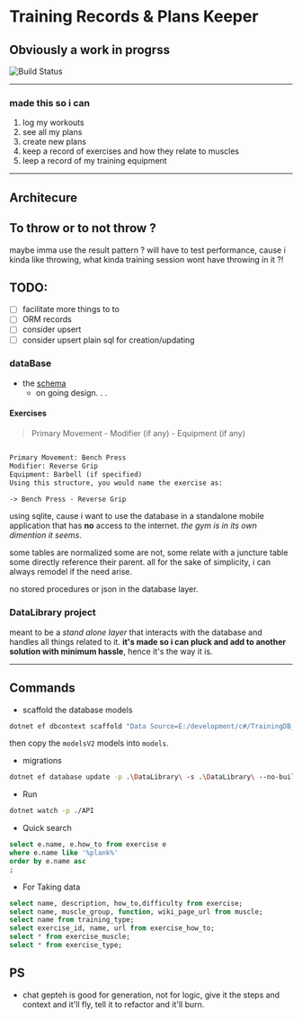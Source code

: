 # Training Records & Plans Keeper

## Obviously a work in progrss

![Build Status](https://github.com/CanaanGM/TrainingDB_Tracker_BE/actions/workflows/dotnet.yml/badge.svg)



---

### made this so i can

1. log my workouts
1. see all my plans
1. create new plans
1. keep a record of exercises and how they relate to muscles
1. leep a record of my training equipment

---

## Architecure

## To throw or to not throw ?

maybe imma use the result pattern ? will have to test performance, cause i kinda like throwing, what kinda training
session wont have throwing in it ?!

## TODO:

- [ ] facilitate more things to to
- [ ] ORM records
- [ ] consider upsert
- [ ] consider upsert plain sql for creation/updating

### dataBase

- the [schema](https://dbdiagram.io/d/workout-tracker-65bf3a4dac844320ae64ab02)
    - on going design. . .

#### Exercises

> Primary Movement - Modifier (if any) - Equipment (if any)
>

```txt

Primary Movement: Bench Press
Modifier: Reverse Grip
Equipment: Barbell (if specified)
Using this structure, you would name the exercise as:

-> Bench Press - Reverse Grip
```

using sqlite, cause i want to use the database in a standalone mobile application that has **no** access to the
internet. _the gym is in its own dimention it seems_.

some tables are normalized some are not, some relate with a juncture table some directly reference their parent. all for
the sake of simplicity, i can always remodel if the need arise.

no stored procedures or json in the database layer.

### DataLibrary project

meant to be a _stand alone layer_ that interacts with the database and handles all things related to it. **it's made so
i can pluck and add to another solution with minimum hassle**, hence it's the way it is.

---

## Commands

- scaffold the database models

```bash
dotnet ef dbcontext scaffold "Data Source=E:/development/c#/TrainingDB_Integration/training_log_v2.db" Microsoft.EntityFrameworkCore.Sqlite --output-dir ModelsV2 -p .\DataLibrary\  --context-dir Context --no-build
```

then copy the `modelsV2` models into `models`.

- migrations

```bash
dotnet ef database update -p .\DataLibrary\ -s .\DataLibrary\ --no-build -c SqliteContext --connection "Data Source = E:\development\c#\TrainingDB_Integration\training_log_v2.db"

```

- Run

```bash
dotnet watch -p ./API
```


- Quick search

```sql
select e.name, e.how_to from exercise e
where e.name like '%plank%'
order by e.name asc
;
```

- For Taking data

```sql
select name, description, how_to,difficulty from exercise;
select name, muscle_group, function, wiki_page_url from muscle;
select name from training_type;
select exercise_id, name, url from exercise_how_to;
select * from exercise_muscle;
select * from exercise_type;
```

## PS

- chat gepteh is good for generation, not for logic, give it the steps and context and it'll fly, tell it to refactor and it'll burn.

